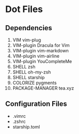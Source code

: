# Dot Files

## Dependencies

1. VIM              vim-plug
2. VIM-plugin       Dracula for Vim
3. VIM-plugin       vim-markdown
4. VIM-plugin       vim-airline
5. VIM-plugin       YouCompleteMe
6. SHELL            zsh
7. SHELL            oh-my-zsh
8. SHELL            starship
9. COLORIZE         pygments
10. PACKAGE-MANAGER tea.xyz

## Configuration Files

* .vimrc
* .zshrc
* starship.toml
